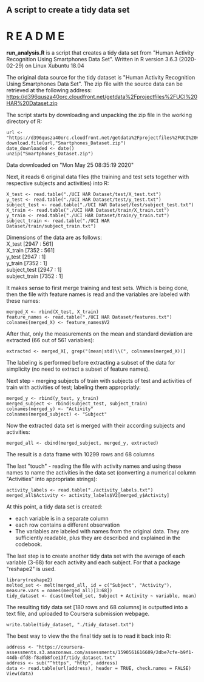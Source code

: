 ## A script to create a tidy data set


#        **R E A D M E**


**run_analysis.R** is a script that creates a tidy data set from "Human Activity Recognition Using Smartphones Data Set". Written in R version 3.6.3 (2020-02-29) on Linux Xubuntu 18.04


The original data source for the tidy dataset is "Human Activity Recognition Using Smartphones Data Set". The zip file with the source data can be retrieved at the following address:  
https://d396qusza40orc.cloudfront.net/getdata%2Fprojectfiles%2FUCI%20HAR%20Dataset.zip

The script starts by downloading and unpacking the zip file in the working directory of R:
```{r, eval = FALSE}
url <- "https://d396qusza40orc.cloudfront.net/getdata%2Fprojectfiles%2FUCI%20HAR%20Dataset.zip"
download.file(url,"Smartphones_Dataset.zip")
date_downloaded <- date()
unzip("Smartphones_Dataset.zip")
```
Data downloaded on "Mon May 25 08:35:19 2020"

Next, it reads 6 original data files (the training and test sets together with respective subjects and activities) into R:
```{r, eval = FALSE}
X_test <- read.table("./UCI HAR Dataset/test/X_test.txt")
y_test <- read.table("./UCI HAR Dataset/test/y_test.txt")
subject_test <- read.table("./UCI HAR Dataset/test/subject_test.txt")
X_train <- read.table("./UCI HAR Dataset/train/X_train.txt")
y_train <- read.table("./UCI HAR Dataset/train/y_train.txt")
subject_train <- read.table("./UCI HAR Dataset/train/subject_train.txt")
```

Dimensions of the data are as follows:  
X_test [2947 : 561]  
X_train [7352 : 561]  
y_test [2947 : 1]  
y_train [7352 : 1]  
subject_test [2947 : 1]  
subject_train [7352 : 1]  

It makes sense to first merge training and test sets. Which is being done, then the file with feature names is read and the variables are labeled with these names:
```{r, eval = FALSE}
merged_X <- rbind(X_test, X_train)
feature_names <- read.table("./UCI HAR Dataset/features.txt")
colnames(merged_X) <- feature_names$V2
```

After that, only the measurements on the mean and standard deviation are extracted (66 out of 561 variables):
```{r, eval = FALSE}
extracted <- merged_X[, grep("(mean|std)\\(", colnames(merged_X))]
```

The labeling is performed before extracting a subset of the data for simplicity (no need to extract a subset of feature names).

Next step - merging subjects of train with subjects of test and activities of train with activities of test; labeling them appropriatly:
```{r, eval = FALSE}
merged_y <- rbind(y_test, y_train)
merged_subject <- rbind(subject_test, subject_train)
colnames(merged_y) <- "Activity"
colnames(merged_subject) <- "Subject"
```

Now the extracted data set is merged with their according subjects and activities:
```{r, eval = FALSE}
merged_all <- cbind(merged_subject, merged_y, extracted)
```
The result is a data frame with 10299 rows and 68 columns

The last "touch" - reading the file with activity names and using these names to name the activities in the data set (converting a numerical column "Activities" into appropriate strings):
```{r, eval = FALSE}
activity_labels <- read.table("./activity_labels.txt")
merged_all$Activity <- activity_labels$V2[merged_y$Activity]
```
At this point, a tidy data set is created:
* each variable is in a separate column
* each row contains a different observation
* The variables are labeled with names from the original data. They are sufficiently readable, plus they are described and explained in the codebook.


The last step is to create another tidy data set with the average of each variable (3-68) for each activity and each subject. For that a package "reshape2" is used.
```{r, eval = FALSE}
library(reshape2)
melted_set <- melt(merged_all, id = c("Subject", "Activity"), measure.vars = names(merged_all)[3:68])
tidy_dataset <- dcast(melted_set, Subject + Activity ~ variable, mean)
```
The resulting tidy data set [180 rows and 68 columns] is outputted into a text file, and uploaded to Coursera submission webpage.
```{r, eval = FALSE}
write.table(tidy_dataset, "./tidy_dataset.txt")
```

The best way to view the the final tidy set is to read it back into R:
```{r, eval = FALSE}
address <- "https://coursera-assessments.s3.amazonaws.com/assessments/1590561616609/2dbe7cfe-b9f1-44db-dfd8-f8a0b8fce13f/tidy_dataset.txt"
address <- sub("^https", "http", address)
data <- read.table(url(address), header = TRUE, check.names = FALSE) 
View(data)
```
